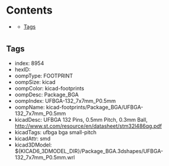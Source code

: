 



Contents
========

* [](#)
	* [Tags](#tags)

# 

## Tags

- index: 8954
- hexID: 
- oompType: FOOTPRINT
- oompSize: kicad
- oompColor: kicad-footprints
- oompDesc: Package_BGA
- oompIndex: UFBGA-132_7x7mm_P0.5mm
- oompName: kicad-footprints/Package_BGA/UFBGA-132_7x7mm_P0.5mm
- kicadDesc: UFBGA 132 Pins, 0.5mm Pitch, 0.3mm Ball, http://www.st.com/resource/en/datasheet/stm32l486qg.pdf
- kicadTags: ufbga bga small-pitch
- kicadAttr: smd
- kicad3DModel: ${KICAD6_3DMODEL_DIR}/Package_BGA.3dshapes/UFBGA-132_7x7mm_P0.5mm.wrl

